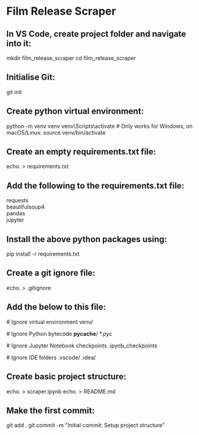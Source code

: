 # Film Release Scraper

## In VS Code, create project folder and navigate into it:
mkdir film_release_scraper
cd film_release_scraper

## Initialise Git:
git init

## Create python virtual environment:
python -m venv venv
venv\Scripts\activate  # Only works for Windows, on macOS/Linux: source venv/bin/activate

## Create an empty requirements.txt file:
echo. > requirements.txt

## Add the following to the requirements.txt file:
requests  
beautifulsoup4  
pandas  
jupyter  

## Install the above python packages using:
pip install -r requirements.txt

## Create a git ignore file:
echo.  > .gitignore

## Add the below to this file:
\# Ignore virtual environment
venv/

\# Ignore Python bytecode
__pycache__/
*.pyc

\# Ignore Jupyter Notebook checkpoints
.ipynb_checkpoints

\# Ignore IDE folders
.vscode/
.idea/

## Create basic project structure:
echo. > scraper.ipynb
echo. > README.md

## Make the first commit:
git add .
git commit -m "Initial commit: Setup project structure"